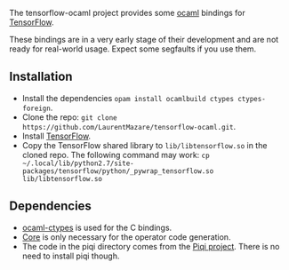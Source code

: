 The tensorflow-ocaml project provides some [ocaml](http://ocaml.org) bindings for [TensorFlow](http://tensorflow.org).

These bindings are in a very early stage of their development and are not ready for real-world usage. Expect some segfaults if you use them.

## Installation

* Install the dependencies `opam install ocamlbuild ctypes ctypes-foreign`.
* Clone the repo: `git clone https://github.com/LaurentMazare/tensorflow-ocaml.git`.
* Install [TensorFlow](http://tensorflow.org).
* Copy the TensorFlow shared library to `lib/libtensorflow.so` in the cloned repo. The following command may work: `cp ~/.local/lib/python2.7/site-packages/tensorflow/python/_pywrap_tensorflow.so lib/libtensorflow.so`

## Dependencies

* [ocaml-ctypes](https://github.com/ocamllabs/ocaml-ctypes) is used for the C bindings.
* [Core](https://github.com/janestreet/core) is only necessary for the operator code generation.
* The code in the piqi directory comes from the [Piqi project](http://piqi.org). There is no need to install piqi though.

